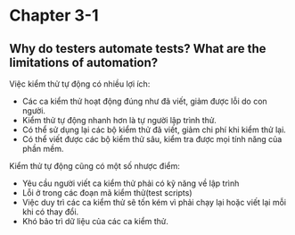 # Chapter 3-1 
## Why do testers automate tests? What are the limitations of automation?

Việc kiểm thử tự động có nhiều lợi ích:
- Các ca kiểm thử hoạt động đúng như đã viết, giảm được lỗi do con người.
- Kiểm thử tự động nhanh hơn là tự người lập trình thử.
- Có thể sử dụng lại các bộ kiểm thử đã viết, giảm chi phí khi kiểm thử lại.
- Có thể viết được các bộ kiểm thử sâu, kiểm tra được mọi tính năng của phần mềm.

Kiểm thử tự động cũng có một số nhược điểm:
- Yêu cầu người viết ca kiểm thử phải có kỹ năng về lập trình
- Lỗi ở trong các đoạn mã kiểm thử(test scripts)
- Việc duy trì các ca kiểm thử sẽ tốn kém vì phải chạy lại hoặc viết lại mỗi khi có thay đổi.
- Khó bảo trì dữ liệu của các ca kiểm thử.
